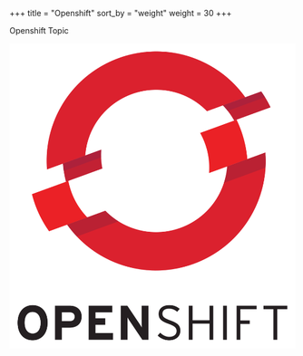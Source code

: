 +++
title = "Openshift"
sort_by = "weight"
weight = 30
+++

Openshift Topic

![img](openshift.png "openshift")
